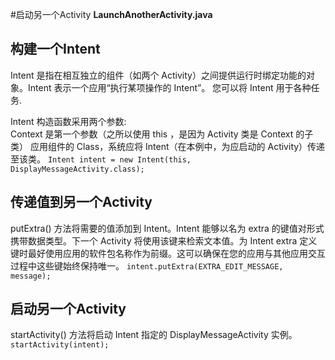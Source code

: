 #启动另一个Activity
**LaunchAnotherActivity.java**
## 构建一个Intent
Intent 是指在相互独立的组件（如两个 Activity）之间提供运行时绑定功能的对象。Intent 表示一个应用“执行某项操作的 Intent”。 您可以将 Intent 用于各种任务.

Intent 构造函数采用两个参数:  
Context 是第一个参数（之所以使用 this ，是因为 Activity 类是 Context 的子类）
应用组件的 Class，系统应将 Intent（在本例中，为应启动的 Activity）传递至该类。
`Intent intent = new Intent(this, DisplayMessageActivity.class);`
## 传递值到另一个Activity
putExtra() 方法将需要的值添加到 Intent。Intent 能够以名为 extra 的键值对形式携带数据类型。下一个 Activity 将使用该键来检索文本值。为 Intent extra 定义键时最好使用应用的软件包名称作为前缀。这可以确保在您的应用与其他应用交互过程中这些键始终保持唯一。
`intent.putExtra(EXTRA_EDIT_MESSAGE, message);`
## 启动另一个Activity
startActivity() 方法将启动 Intent 指定的 DisplayMessageActivity 实例。
`startActivity(intent);`